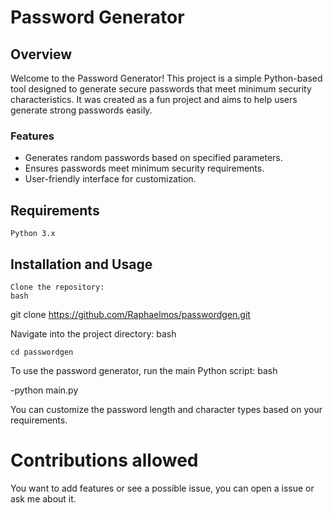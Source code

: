 # Password Generator
 ## Overview

Welcome to the Password Generator! This project is a simple Python-based tool designed to generate secure passwords that meet minimum security characteristics. It was created as a fun project and aims to help users generate strong passwords easily.
### Features

   - Generates random passwords based on specified parameters.
   - Ensures passwords meet minimum security requirements.
   - User-friendly interface for customization.

## Requirements

    Python 3.x

## Installation and Usage

    Clone the repository:
    bash

git clone https://github.com/Raphaelmos/passwordgen.git

Navigate into the project directory:
bash

    cd passwordgen


To use the password generator, run the main Python script:
bash

-python main.py

You can customize the password length and character types based on your requirements.

# Contributions allowed

You want to add features or see a possible issue, you can open a issue or ask me about it.
